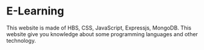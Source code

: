 # E-Learning
This website is made of HBS, CSS, JavaScript, Expressjs, MongoDB. This website give you knowledge about some programming languages and other technology.
